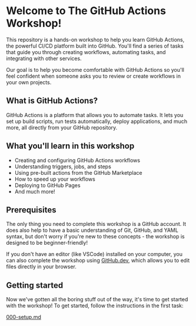 # Welcome to The GitHub Actions Workshop!

This repository is a hands-on workshop to help you learn GitHub Actions, the powerful CI/CD platform built into GitHub.
You'll find a series of tasks that guide you through creating workflows, automating tasks, and integrating with other
services.

Our goal is to help you become comfortable with GitHub Actions so you'll feel confident when someone asks you to review
or create workflows in your own projects.

## What is GitHub Actions?

GitHub Actions is a platform that allows you to automate tasks. It lets you set up build scripts, run tests
automatically, deploy applications, and much more, all directly from your GitHub repository.

## What you'll learn in this workshop

- Creating and configuring GitHub Actions workflows
- Understanding triggers, jobs, and steps
- Using pre-built actions from the GitHub Marketplace
- How to speed up your workflows
- Deploying to GitHub Pages
- And much more!

## Prerequisites

The only thing you need to complete this workshop is a GitHub account. It does also help to have a basic understanding
of Git, GitHub, and YAML syntax, but don't worry if you're new to these concepts - the workshop is designed to be
beginner-friendly!

If you don't have an editor (like VSCode) installed on your computer, you can also complete the workshop using
[GitHub.dev](https://github.dev), which allows you to edit files directly in your browser.

## Getting started

Now we've gotten all the boring stuff out of the way, it's time to get started with the workshop! To get started, follow
the instructions in the first task:

[000-setup.md](./tasks/000-setup.md)
